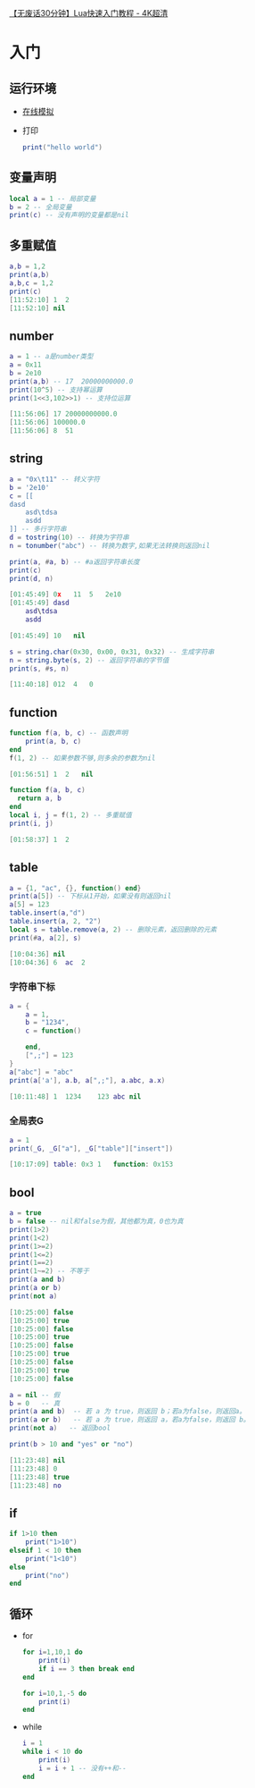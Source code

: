 [【无废话30分钟】Lua快速入门教程 - 4K超清](https://www.bilibili.com/video/BV1vf4y1L7Rb)

# 入门

## 运行环境

  - [在线模拟](https://wiki.luatos.com/_static/luatos-emulator/lua.html)

  - 打印

    ```lua
    print("hello world")
    ```

## 变量声明

  ```lua
  local a = 1 -- 局部变量
  b = 2 -- 全局变量
  print(c) -- 没有声明的变量都是nil
  ```

## 多重赋值

  ```lua
  a,b = 1,2
  print(a,b)
  a,b,c = 1,2
  print(c)
  [11:52:10] 1	2
  [11:52:10] nil
  ```

## number

  ```lua
  a = 1 -- a是number类型
  a = 0x11
  b = 2e10
  print(a,b) -- 17	20000000000.0
  print(10^5) -- 支持幂运算
  print(1<<3,102>>1) -- 支持位运算

  [11:56:06] 17	20000000000.0
  [11:56:06] 100000.0
  [11:56:06] 8	51
  ```

## string

```lua
a = "0x\t11" -- 转义字符
b = '2e10'
c = [[
dasd
    asd\tdsa
    asdd
]] -- 多行字符串
d = tostring(10) -- 转换为字符串
n = tonumber("abc") -- 转换为数字,如果无法转换则返回nil

print(a, #a, b) -- #a返回字符串长度
print(c)
print(d, n)

[01:45:49] 0x	11	5	2e10
[01:45:49] dasd
    asd\tdsa
    asdd

[01:45:49] 10	nil
```
```lua
s = string.char(0x30, 0x00, 0x31, 0x32) -- 生成字符串
n = string.byte(s, 2) -- 返回字符串的字节值
print(s, #s, n)

[11:40:18] 012	4	0
```


## function

  ```lua
  function f(a, b, c) -- 函数声明
      print(a, b, c)
  end
  f(1, 2) -- 如果参数不够,则多余的参数为nil

  [01:56:51] 1	2	nil

  function f(a, b, c)
    return a, b
  end
  local i, j = f(1, 2) -- 多重赋值
  print(i, j)

  [01:58:37] 1	2
  ```
## table

  ```lua
  a = {1, "ac", {}, function() end}
  print(a[5]) -- 下标从1开始，如果没有则返回nil
  a[5] = 123
  table.insert(a,"d")
  table.insert(a, 2, "2")
  local s = table.remove(a, 2) -- 删除元素，返回删除的元素
  print(#a, a[2], s)

  [10:04:36] nil
  [10:04:36] 6	ac	2
  ```

### 字符串下标
  ```lua
  a = {
      a = 1,
      b = "1234",
      c = function()

      end,
      [",;"] = 123
  }
  a["abc"] = "abc"
  print(a['a'], a.b, a[",;"], a.abc, a.x)

  [10:11:48] 1	1234	123	abc	nil
  ```

### 全局表G
  ```lua
  a = 1
  print(_G, _G["a"], _G["table"]["insert"])

  [10:17:09] table: 0x3	1	function: 0x153
  ```


## bool
```lua
a = true
b = false -- nil和false为假，其他都为真，0也为真
print(1>2)
print(1<2)
print(1>=2)
print(1<=2)
print(1==2)
print(1~=2) -- 不等于
print(a and b)
print(a or b)
print(not a)

[10:25:00] false
[10:25:00] true
[10:25:00] false
[10:25:00] true
[10:25:00] false
[10:25:00] true
[10:25:00] false
[10:25:00] true
[10:25:00] false
```
```lua
a = nil -- 假
b = 0   -- 真
print(a and b)  -- 若 a 为 true，则返回 b；若a为false，则返回a。
print(a or b)   -- 若 a 为 true，则返回 a，若a为false，则返回 b。
print(not a)   -- 返回bool

print(b > 10 and "yes" or "no")

[11:23:48] nil
[11:23:48] 0
[11:23:48] true
[11:23:48] no
```

## if
```lua
if 1>10 then
    print("1>10")
elseif 1 < 10 then
    print("1<10")
else
    print("no")
end
```

## 循环
- for

  ```lua
  for i=1,10,1 do
      print(i)
      if i == 3 then break end
  end

  for i=10,1,-5 do
      print(i)
  end
  ```
- while

  ```lua
  i = 1
  while i < 10 do
      print(i)
      i = i + 1 -- 没有++和--
  end
  ```
